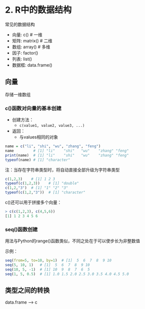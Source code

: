 # 2. R中的数据结构

常见的数据结构
- 向量: c() # 一维
- 矩阵: matrix() # 二维
- 数组: array() # 多维
- 因子: factor()
- 列表: list()
- 数据框: data.frame()

## 向量

存储一维数组

### c()函数对向量的基本创建

- 创建方法：
  - `c(value1, value2, value3, ...)`
- 返回：
  - 与values相同的对象

```R
name = c("li", "shi", "wu", "zhang", "feng")
name         # [1] "li"    "shi"   "wu"    "zhang" "feng"
print(name)  # [1] "li"    "shi"   "wu"    "zhang" "feng"
typeof(name) # [1] "character"
```

注：当存在字符串类型时，将自动直接全部升级为字符串类型
```R
c(1,2,3)    # [1] 1 2 3
typeof(c(1,2,3))    # [1] "double"
c(1,2,"3")  # [1] "1" "2" "3"
typeof(c(1,2,"3"))  # [1] "character"
```

c()还可以用于拼接多个向量：
```R
> c(c(1,2,3), c(4,5,6))
[1] 1 2 3 4 5 6
```

### seq()函数创建
用法与Python的range()函数类似，不同之处在于可以使步长为非整数值

示例：
```R
seq(from=5, to=10, by=1)  # [1]  5  6  7  8  9 10
seq(5, 10, 1)   # [1]  5  6  7  8  9 10
seq(10, 5, -1)  # [1] 10  9  8  7  6  5
seq(1, 5, 0.5)  # [1] 1.0 1.5 2.0 2.5 3.0 3.5 4.0 4.5 5.0
```


## 类型之间的转换

data.frame --> c